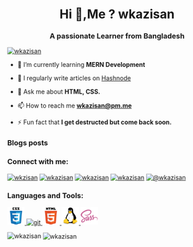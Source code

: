 <h1 align="center">Hi 👋,Me ? wkazisan</h1>
<h3 align="center">A passionate Learner from Bangladesh</h3>

<p align="left"> <a href="https://twitter.com/wkazisan" target="blank"><img src="https://img.shields.io/twitter/follow/wkazisan?logo=twitter&style=for-the-badge" alt="wkazisan" /></a> </p>

- 🌱 I’m currently learning **MERN Development**

- 📝 I regularly write articles on [Hashnode](https://waizkuruniweb.hashnode.dev)

- 💬 Ask me about **HTML, CSS.**

- 📫 How to reach me **wkazisan@pm.me**

- ⚡ Fun fact that **I get destructed but come back soon.**

### Blogs posts
<!-- BLOG-POST-LIST:START -->
<!-- BLOG-POST-LIST:END -->

<h3 align="left">Connect with me:</h3>
<p align="left">
<a href="https://codepen.io/wkzisan" target="blank"><img align="center" src="https://raw.githubusercontent.com/rahuldkjain/github-profile-readme-generator/master/src/images/icons/Social/codepen.svg" alt="wkzisan" height="30" width="40" /></a>
<a href="https://dev.to/wkazisan" target="blank"><img align="center" src="https://raw.githubusercontent.com/rahuldkjain/github-profile-readme-generator/master/src/images/icons/Social/devto.svg" alt="wkazisan" height="30" width="40" /></a>
<a href="https://twitter.com/wkazisan" target="blank"><img align="center" src="https://raw.githubusercontent.com/rahuldkjain/github-profile-readme-generator/master/src/images/icons/Social/twitter.svg" alt="wkazisan" height="30" width="40" /></a>
<a href="https://linkedin.com/in/wkazisan" target="blank"><img align="center" src="https://raw.githubusercontent.com/rahuldkjain/github-profile-readme-generator/master/src/images/icons/Social/linked-in-alt.svg" alt="wkazisan" height="30" width="40" /></a>
<a href="https://hashnode.com/@wkazisan" target="blank"><img align="center" src="https://raw.githubusercontent.com/rahuldkjain/github-profile-readme-generator/master/src/images/icons/Social/hashnode.svg" alt="@wkazisan" height="30" width="40" /></a>
</p>

<h3 align="left">Languages and Tools:</h3>
<p align="left"> <a href="https://www.w3schools.com/css/" target="_blank" rel="noreferrer"> <img src="https://raw.githubusercontent.com/devicons/devicon/master/icons/css3/css3-original-wordmark.svg" alt="css3" width="40" height="40"/> </a> <a href="https://git-scm.com/" target="_blank" rel="noreferrer"> <img src="https://www.vectorlogo.zone/logos/git-scm/git-scm-icon.svg" alt="git" width="40" height="40"/> </a> <a href="https://www.w3.org/html/" target="_blank" rel="noreferrer"> <img src="https://raw.githubusercontent.com/devicons/devicon/master/icons/html5/html5-original-wordmark.svg" alt="html5" width="40" height="40"/> </a> <a href="https://www.linux.org/" target="_blank" rel="noreferrer"> <img src="https://raw.githubusercontent.com/devicons/devicon/master/icons/linux/linux-original.svg" alt="linux" width="40" height="40"/> </a> <a href="https://sass-lang.com" target="_blank" rel="noreferrer"> <img src="https://raw.githubusercontent.com/devicons/devicon/master/icons/sass/sass-original.svg" alt="sass" width="40" height="40"/> </a> </p>

<p><img align="left" src="https://github-readme-stats.vercel.app/api/top-langs?username=wkazisan&show_icons=true&locale=en&layout=compact" alt="wkazisan" /></p>

<p>&nbsp;<img align="center" src="https://github-readme-stats.vercel.app/api?username=wkazisan&show_icons=true&locale=en" alt="wkazisan" /></p>
